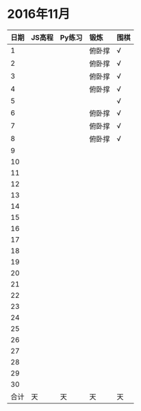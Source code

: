 # 2016年11月

日期|JS高程|Py练习|锻炼|围棋|
:---|:-----|:-----|:---|:---|
1|||俯卧撑|√|
2|||俯卧撑|√|
3|||俯卧撑|√|
4|||俯卧撑|√|
5||||√|
6|||俯卧撑|√|
7|||俯卧撑|√|
8|||俯卧撑|√|
9|||||
10|||||
11|||||
12|||||
13|||||
14|||||
15|||||
16|||||
17|||||
18|||||
19|||||
20|||||
21|||||
22|||||
23|||||
24|||||
25|||||
26|||||
27|||||
28|||||
29|||||
30|||||
合计|天|天|天|天|